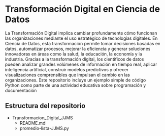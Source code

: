 # Transformación Digital en Ciencia de Datos

La Transformación Digital implica cambiar profundamente cómo funcionan las organizaciones mediante el uso estratégico de tecnologías digitales. En Ciencia de Datos, esta transformación permite tomar decisiones basadas en datos, automatizar procesos, mejorar la eficiencia y generar soluciones innovadoras en áreas como la salud, la educación, la economía y la industria.
Gracias a la transformación digital, los científicos de datos pueden analizar grandes volúmenes de información en tiempo real, aplicar inteligencia artificial, construir modelos predictivos y ofrecer visualizaciones comprensibles que impulsan el cambio en las organizaciones.
Este repositorio incluye un ejemplo simple de código Python como parte de una actividad educativa sobre programación y documentación

## Estructura del repositorio

- Transformacion_Digital_JJMS
  - README.md
  - promedio-lista-JJMS.py
    
